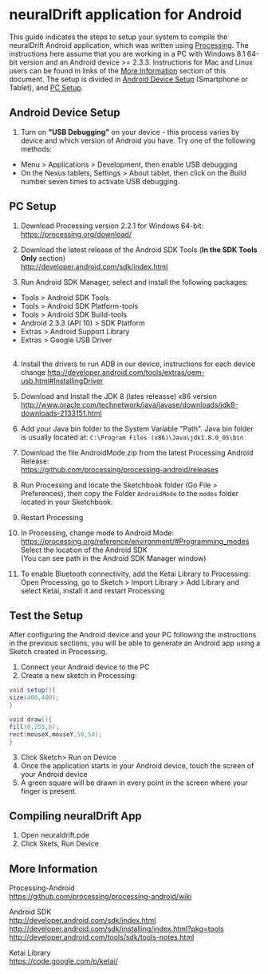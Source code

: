 # neuralDrift application for Android

This guide indicates the steps to setup your system to compile the neuralDrift Android application, which was written using [Processing](https://processing.org/). The instructions here assume that you are working in a PC with Windows 8.1 64-bit version and an Android device >= 2.3.3. Instructions for Mac and Linux users can be found in links of the [More Information](#more-information) section of this document. The setup is divided in [Android Device Setup](#android-device-setup) (Smartphone or Tablet), and [PC Setup](#pc-setup).

##	Android Device Setup
1. Turn on **"USB Debugging"** on your device - this process varies by device and which version of Android you have. Try one of the following methods:
  *	Menu > Applications > Development, then enable USB debugging
  * On the Nexus tablets, Settings > About tablet, then click on the Build number seven times to activate USB debugging.

## PC Setup

1. Download Processing version 2.2.1 for Windows 64-bit: <br/>
https://processing.org/download/

2. Download the latest release of the Android SDK Tools (**In the SDK Tools Only** section) <br/>
http://developer.android.com/sdk/index.html <br/>

3. Run Android SDK Manager, select and install the following packages:
  * Tools > Android SDK Tools
  *	Tools > Android SDK Platform-tools
  * Tools > Android SDK Build-tools
  *	Android 2.3.3 (API 10) > SDK Platform
  *	Extras > Android Support Library
  *	Extras > Google USB Driver
  <br/><br/>

4. Install the drivers to run ADB in our device, instructions for each device change
http://developer.android.com/tools/extras/oem-usb.html#InstallingDriver

5. Download and Install the JDK 8 (lates releasse) x86 version </br> http://www.oracle.com/technetwork/java/javase/downloads/jdk8-downloads-2133151.html

6. Add your Java bin folder to the System Variable "Path". Java bin folder is usually located at: ``` C:\Program Files (x86)\Java\jdk1.8.0_05\bin ```

7. Download the file AndroidMode.zip from the latest Processing Android Release: </br>
  https://github.com/processing/processing-android/releases

8. Run Processing and locate the Sketchbook folder (Go File > Preferences), then copy the Folder ```AndroidMode``` to the ```modes``` folder located in your Sketchbook.

9. Restart Processing

10. In Processing, change mode to Android Mode:  https://processing.org/reference/environment/#Programming_modes
Select the location of the Android SDK</br> (You can see path in the Android SDK Manager window)

11. To enable Bluetooth connectivity, add the Ketai Library to Processing:<br/> Open Processing, go to Sketch > Import Library > Add Library and select Ketai, install it and restart Processing

##	Test the Setup

After configuring the Android device and your PC following the instructions in the previous sections, you will be able to generate an Android app using a Sketch created in Processing.

1.	Connect your Android device to the PC
2.	Create a new sketch in Processing:
  ``` java
  void setup(){
  size(400,400);
  }

  void draw(){
  fill(0,255,0);
  rect(mouseX,mouseY,50,50);
  }
  ```
3. Click Sketch> Run on Device
4. Once the application starts in your Android device, touch the screen of your Android device
5. A green square will be drawn in every point in the screen where your finger is present.

## Compiling neuralDrift App

1. Open neuraldrift.pde
3. Click Skets, Run Device

## More Information

Processing-Android<br/>
https://github.com/processing/processing-android/wiki

Android SDK<br/>
http://developer.android.com/sdk/index.html </br>
http://developer.android.com/sdk/installing/index.html?pkg=tools <br/>
http://developer.android.com/tools/sdk/tools-notes.html

Ketai Library<br/>
https://code.google.com/p/ketai/
